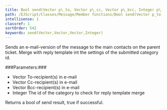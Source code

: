 ```yaml
---
title: Bool send(Vector p\_to, Vector p\_cc, Vector p\_bcc, Integer p\_categoryId)
path: /EJScript/Classes/Message/Member functions/Bool send(Vector p_to, Vector p_cc, Vector p_bcc, Integer p_categoryId)
intellisense: 1
classref: 1
sortOrder: 542
keywords: send(Vector,Vector,Vector,Integer)
---
```


Sends an e-mail-version of the message to the main contacts on the parent ticket.
Merge with reply template int the settings of the submitted category id.



###Parameters:###


 - Vector To-recipient(s) in e-mail
 - Vector Cc-recipient(s) in e-mail
 - Vector Bcc-recipient(s) in e-mail
 - Integer The id of the category to check for reply template merge


Returns a bool of send result, true if successful.


